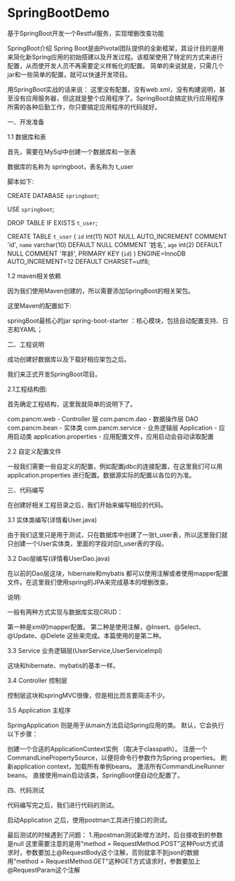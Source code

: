 # SpringBootDemo
基于SpringBoot开发一个Restful服务，实现增删改查功能

SpringBoot介绍
Spring Boot是由Pivotal团队提供的全新框架，其设计目的是用来简化新Spring应用的初始搭建以及开发过程。该框架使用了特定的方式来进行配置，从而使开发人员不再需要定义样板化的配置。
简单的来说就是，只需几个jar和一些简单的配置，就可以快速开发项目。

用SpringBoot实战的话来说：
这里没有配置，没有web.xml，没有构建说明，甚至没有应用服务器，但这就是整个应用程序了。SpringBoot会搞定执行应用程序所需的各种后勤工作，你只要搞定应用程序的代码就好。

一、开发准备

1.1 数据库和表

首先，需要在MySql中创建一个数据库和一张表

数据库的名称为 springboot，表名称为 t_user

脚本如下:

CREATE DATABASE `springboot`;

USE `springboot`;

DROP TABLE IF EXISTS `t_user`;

CREATE TABLE `t_user` (
  `id` int(11) NOT NULL AUTO_INCREMENT COMMENT 'id',
  `name` varchar(10) DEFAULT NULL COMMENT '姓名',
  `age` int(2) DEFAULT NULL COMMENT '年龄',
  PRIMARY KEY (`id`)
) ENGINE=InnoDB AUTO_INCREMENT=12 DEFAULT CHARSET=utf8;

1.2 maven相关依赖

因为我们使用Maven创建的，所以需要添加SpringBoot的相关架包。

这里Maven的配置如下:

springBoot最核心的jar
spring-boot-starter ：核心模块，包括自动配置支持、日志和YAML；

二、工程说明

成功创建好数据库以及下载好相应架包之后。

我们来正式开发SpringBoot项目。

2.1工程结构图:

首先确定工程结构，这里我就简单的说明下了。

com.pancm.web - Controller 层
com.pancm.dao - 数据操作层 DAO
com.pancm.bean - 实体类
com.pancm.service - 业务逻辑层
Application - 应用启动类
application.properties - 应用配置文件，应用启动会自动读取配置

2.2 自定义配置文件

一般我们需要一些自定义的配置，例如配置jdbc的连接配置，在这里我们可以用 application.properties 进行配置。数据源实际的配置以各位的为准。

三、代码编写

在创建好相关工程目录之后，我们开始来编写相应的代码。

3.1 实体类编写(详情看User.java)

由于我们这里只是用于测试，只在数据库中创建了一张t_user表，所以这里我们就只创建一个User实体类，里面的字段对应t_user表的字段。

3.2 Dao层编写(详情看UserDao.java)

在以前的Dao层这块，hibernate和mybatis 都可以使用注解或者使用mapper配置文件。在这里我们使用spring的JPA来完成基本的增删改查。

说明:

一般有两种方式实现与数据库实现CRUD：

第一种是xml的mapper配置。
第二种是使用注解，@Insert、@Select、@Update、@Delete 这些来完成。本篇使用的是第二种。

3.3 Service 业务逻辑层(UserService,UserServiceImpl)

这块和hibernate、mybatis的基本一样。

3.4 Controller 控制层

控制层这块和springMVC很像，但是相比而言要简洁不少。

3.5 Application 主程序

SpringApplication 则是用于从main方法启动Spring应用的类。
默认，它会执行以下步骤：

创建一个合适的ApplicationContext实例 （取决于classpath）。
注册一个CommandLinePropertySource，以便将命令行参数作为Spring properties。
刷新application context，加载所有单例beans。
激活所有CommandLineRunner beans。
直接使用main启动该类，SpringBoot便自动化配置了。

四、代码测试

代码编写完之后，我们进行代码的测试。

启动Application 之后，使用postman工具进行接口的测试。

最后测试的时候遇到了问题：
1.用postman测试新增方法时，后台接收到的参数是null
这里需要注意的是用"method = RequestMethod.POST"这种Post方式请求时，参数要加上@RequestBody这个注解，否则就拿不到json的数据
用"method = RequestMethod.GET"这种GET方式请求时，参数要加上@RequestParam这个注解
